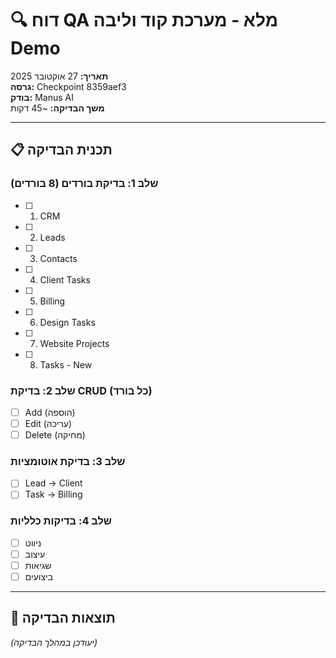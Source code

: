 # 🔍 דוח QA מלא - מערכת קוד וליבה Demo

**תאריך:** 27 אוקטובר 2025  
**גרסה:** Checkpoint 8359aef3  
**בודק:** Manus AI  
**משך הבדיקה:** ~45 דקות

---

## 📋 **תכנית הבדיקה**

### **שלב 1: בדיקת בורדים (8 בורדים)**
- [ ] 1. CRM
- [ ] 2. Leads
- [ ] 3. Contacts
- [ ] 4. Client Tasks
- [ ] 5. Billing
- [ ] 6. Design Tasks
- [ ] 7. Website Projects
- [ ] 8. Tasks - New

### **שלב 2: בדיקת CRUD (כל בורד)**
- [ ] Add (הוספה)
- [ ] Edit (עריכה)
- [ ] Delete (מחיקה)

### **שלב 3: בדיקת אוטומציות**
- [ ] Lead → Client
- [ ] Task → Billing

### **שלב 4: בדיקות כלליות**
- [ ] ניווט
- [ ] עיצוב
- [ ] שגיאות
- [ ] ביצועים

---

## 🧪 **תוצאות הבדיקה**

_(יעודכן במהלך הבדיקה)_

